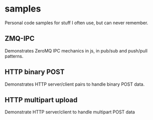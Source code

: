 # samples

Personal code samples for stuff I often use, but can never remember.

## ZMQ-IPC ##

Demonstrates ZeroMQ IPC mechanics in js, in pub/sub and push/pull patterns.

## HTTP binary POST ##

Demonstrates HTTP server/client pairs to handle binary POST data.

## HTTP multipart upload ##

Demonstrate HTTP server/client to handle multipart POST data
